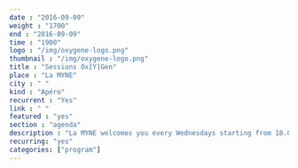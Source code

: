 ```yaml
---
date : "2016-09-09"
weight : "1700"
end : "2016-09-09"
time : "1900"
logo : "/img/oxygene-logo.png"
thumbnail : "/img/oxygene-logo.png"
title : "Sessions Ox[Y]Gen"
place : "La MYNE"
city : " "
kind : "Apéro"
recurrent : "Yes"
link : " "
featured : "yes"
section : "agenda"
description : "La MYNE welcomes you every Wednesdays starting from 18.00 to 21.00 during our open sessions Ox[Y]Gen at la MYNe's place. You will always find someone to present our last activites and who we are."
recurring: "yes"
categories: ["program"]
---
```

